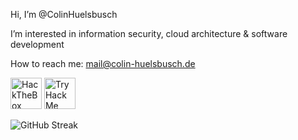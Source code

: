 Hi, I’m @ColinHuelsbusch

I’m interested in information security, cloud architecture & software development

How to reach me: mail@colin-huelsbusch.de

<a href="https://app.hackthebox.com/profile/454171"><img src="https://www.hackthebox.com/badge/image/454171" alt="HackTheBox" height="50"/></a>
<a href="https://tryhackme.com/p/ColinHuelsbusch"><img src="https://tryhackme-badges.s3.amazonaws.com/ColinHuelsbusch.png?v=1" alt="TryHackMe" height="50"/></a>

![GitHub Streak](https://github-readme-streak-stats.herokuapp.com?user=ColinHuelsbusch&theme=transparent&hide_border=true&border_radius=5)
